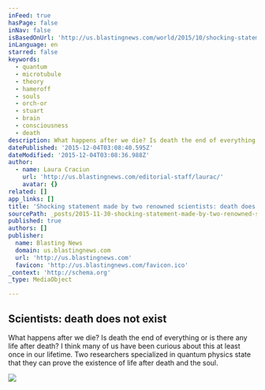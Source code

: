 ```yaml
---
inFeed: true
hasPage: false
inNav: false
isBasedOnUrl: 'http://us.blastingnews.com/world/2015/10/shocking-statement-made-by-two-renowned-scientists-death-does-not-exist-00617221.html'
inLanguage: en
starred: false
keywords:
  - quantum
  - microtubule
  - theory
  - hameroff
  - souls
  - orch-or
  - stuart
  - brain
  - consciousness
  - death
description: What happens after we die? Is death the end of everything or is there any life after death? I think many of us have been curious about this at least once in our lifetime. Two researchers specialized in quantum physics state that they can prove the existence of life after death and the soul.
datePublished: '2015-12-04T03:08:40.595Z'
dateModified: '2015-12-04T03:08:36.988Z'
author:
  - name: Laura Craciun
    url: 'http://us.blastingnews.com/editorial-staff/laurac/'
    avatar: {}
related: []
app_links: []
title: 'Shocking statement made by two renowned scientists: death does not exist'
sourcePath: _posts/2015-11-30-shocking-statement-made-by-two-renowned-scientists-death-do.md
published: true
authors: []
publisher:
  name: Blasting News
  domain: us.blastingnews.com
  url: 'http://us.blastingnews.com'
  favicon: 'http://us.blastingnews.com/favicon.ico'
_context: 'http://schema.org'
_type: MediaObject

---
```

<article style=""><h1>Scientists: death does not exist</h1><p>What happens after we die? Is death the end of everything or is there any life after death? I think many of us have been curious about this at least once in our lifetime. Two researchers specialized in quantum physics state that they can prove the existence of life after death and the soul.</p><img src="http://static2.blastingnews.com/media/photogallery/2015/10/22/main/b_660x347/quantum-physics-could-confirm-life-atfer-death_468343.jpg" /></article>
